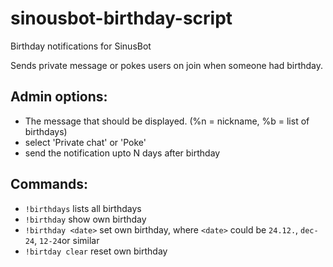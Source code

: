 # sinousbot-birthday-script
Birthday notifications for SinusBot

Sends private message or pokes users on join when someone had birthday.

## Admin options:

* The message that should be displayed. (%n = nickname, %b = list of birthdays)
* select 'Private chat' or 'Poke'
* send the notification upto N days after birthday

## Commands:

* `!birthdays`
  lists all birthdays
* `!birthday`
  show own birthday
* `!birthday <date>`
  set own birthday, where `<date>` could be `24.12.`, `dec-24`, `12-24`or similar
* `!birtday clear`
  reset own birthday
  
